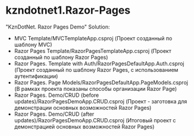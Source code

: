 # kzndotnet1.Razor-Pages

"KznDotNet. Razor Pages Demo" Solution:
- MVC Template/MVCTemplateApp.csproj (Проект созданный по шаблону MVC)
- Razor Pages Template/RazorPagesTemplateApp.csproj (Проект созданный по шаблону Razor Pages)
- Razor Pages. Template with Auth/RazorPagesDefaultApp.Auth.csproj (Проект созданный по шаблону Razor Pages, с использованием аутентификации)
- Razor Pages. Page Models/RazorPagesDefaultApp.PageModels.csproj (В рамках проекта показаны способы организации Razor Page)
- Razor Pages. Demo/CRUD (before updates)/RazorPagesDemoApp.CRUD.csproj (Проект - заготовка для демонстрации основных возможностей Razor Pages)
- Razor Pages. Demo/CRUD (after updates)/RazorPagesDemoApp.CRUD.csproj (Итоговый проект с демонстрацией основных возможностей Razor Pages)
